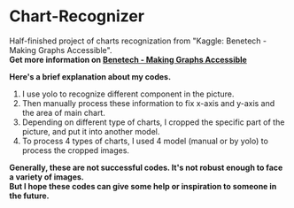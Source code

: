 # Chart-Recognizer
Half-finished project of charts recognization from "Kaggle: Benetech - Making Graphs Accessible".  
**Get more information on [Benetech - Making Graphs Accessible](https://www.kaggle.com/competitions/benetech-making-graphs-accessible/overview/description)**

**Here's a brief explanation about my codes.**
1. I use yolo to recognize different component in the picture.
2. Then manually process these information to fix x-axis and y-axis and the area of main chart.
3. Depending on different type of charts, I cropped the specific part of the picture, and put it into another model.
4. To process 4 types of charts, I used 4 model (manual or by yolo) to process the cropped images.

**Generally, these are not successful codes. It's not robust enough to face a variety of images.  
But I hope these codes can give some help or inspiration to someone in the future.**
